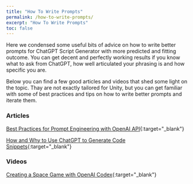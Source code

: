 ```yaml
---
title: "How To Write Prompts"
permalink: /how-to-write-prompts/
excerpt: "How To Write Prompts"
toc: false
---
```


Here we condensed some useful bits of advice on how to write better prompts for ChatGPT Script Generator with more predicted and fitting outcome. 
You can get decent and perfectly working results if you know what to ask from ChatGPT, how well articulated your phrasing is and how specific you are. 

Below you can find a few good articles and videos that shed some light on the topic. Thay are not exactly tailored for Unity, but you can get familiar with some of best practices and tips on how to write better prompts and iterate them.

### Articles

[Best Practices for Prompt Engineering with OpenAI API](https://help.openai.com/en/articles/6654000-best-practices-for-prompt-engineering-with-openai-api){:target="_blank"}

[How and Why to Use ChatGPT to Generate Code Snippets](https://www.griproom.com/fun/how-and-why-to-use-chat-gpt-to-generate-code-snippets){:target="_blank"}

### Videos

[Creating a Space Game with OpenAI Codex](https://youtu.be/Zm9B-DvwOgw){:target="_blank"}